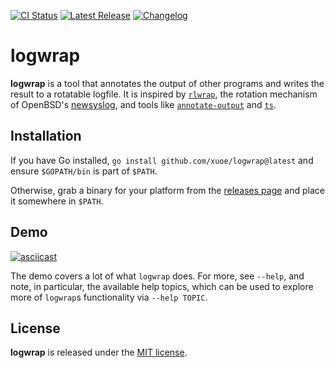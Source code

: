 [![CI Status](https://img.shields.io/github/actions/workflow/status/xuoe/logwrap/ci.yml?style=flat-square)](https://github.com/xuoe/logwrap/actions?query=workflow:CI)
[![Latest Release](https://img.shields.io/github/v/release/xuoe/logwrap?style=flat-square)](https://github.com/xuoe/logwrap/releases/latest)
[![Changelog](https://img.shields.io/badge/changelog-latest-blue?style=flat-square)](CHANGELOG.md)

logwrap
=======

**logwrap** is a tool that annotates the output of other programs and writes the result to a rotatable logfile. It is inspired by [`rlwrap`](https://github.com/hanslub42/rlwrap), the rotation mechanism of OpenBSD's [newsyslog](https://man.openbsd.org/newsyslog.8), and tools like [`annotate-output`](https://linux.die.net/man/1/annotate-output) and [`ts`](https://linux.die.net/man/1/ts).

Installation
------------

If you have Go installed, `go install github.com/xuoe/logwrap@latest` and ensure `$GOPATH/bin` is part of `$PATH`.

Otherwise, grab a binary for your platform from the [releases page](https://github.com/xuoe/logwrap/releases) and place it somewhere in `$PATH`.

Demo
----

[![asciicast](https://asciinema.org/a/cg6dk2eRJ9h4CBMtY1vEYgF0F.svg)](https://asciinema.org/a/cg6dk2eRJ9h4CBMtY1vEYgF0F)

The demo covers a lot of what `logwrap` does. For more, see `--help`, and note, in particular, the available help topics, which can be used to explore more of `logwrap`s functionality via `--help TOPIC`.

License
-------

**logwrap** is released under the [MIT license](./LICENSE.md).
